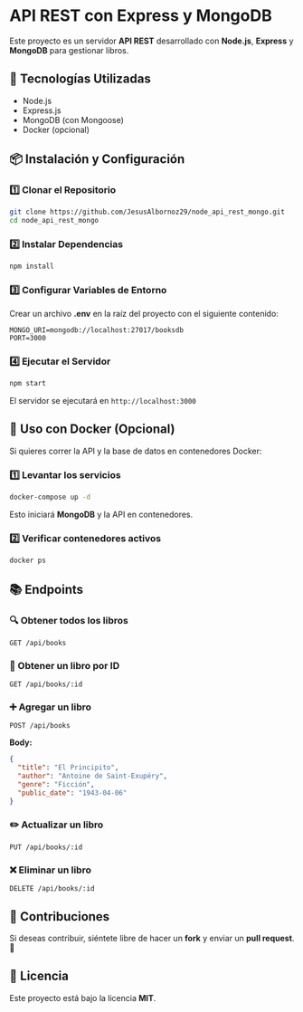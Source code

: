 # API REST con Express y MongoDB

Este proyecto es un servidor **API REST** desarrollado con **Node.js**, **Express** y **MongoDB** para gestionar libros.

## 🚀 Tecnologías Utilizadas
- Node.js
- Express.js
- MongoDB (con Mongoose)
- Docker (opcional)

## 📦 Instalación y Configuración

### 1️⃣ Clonar el Repositorio
```bash
git clone https://github.com/JesusAlbornoz29/node_api_rest_mongo.git
cd node_api_rest_mongo
```

### 2️⃣ Instalar Dependencias
```bash
npm install
```

### 3️⃣ Configurar Variables de Entorno
Crear un archivo **.env** en la raíz del proyecto con el siguiente contenido:
```env
MONGO_URI=mongodb://localhost:27017/booksdb
PORT=3000
```

### 4️⃣ Ejecutar el Servidor
```bash
npm start
```
El servidor se ejecutará en `http://localhost:3000`

## 🐳 Uso con Docker (Opcional)
Si quieres correr la API y la base de datos en contenedores Docker:

### 1️⃣ Levantar los servicios
```bash
docker-compose up -d
```
Esto iniciará **MongoDB** y la API en contenedores.

### 2️⃣ Verificar contenedores activos
```bash
docker ps
```

## 📚 Endpoints
### 🔍 Obtener todos los libros
```http
GET /api/books
```
### 📖 Obtener un libro por ID
```http
GET /api/books/:id
```
### ➕ Agregar un libro
```http
POST /api/books
```
**Body:**
```json
{
  "title": "El Principito",
  "author": "Antoine de Saint-Exupéry",
  "genre": "Ficción",
  "public_date": "1943-04-06"
}
```
### ✏️ Actualizar un libro
```http
PUT /api/books/:id
```
### ❌ Eliminar un libro
```http
DELETE /api/books/:id
```

## 🚀 Contribuciones
Si deseas contribuir, siéntete libre de hacer un **fork** y enviar un **pull request**. 🙌

## 📄 Licencia
Este proyecto está bajo la licencia **MIT**.

